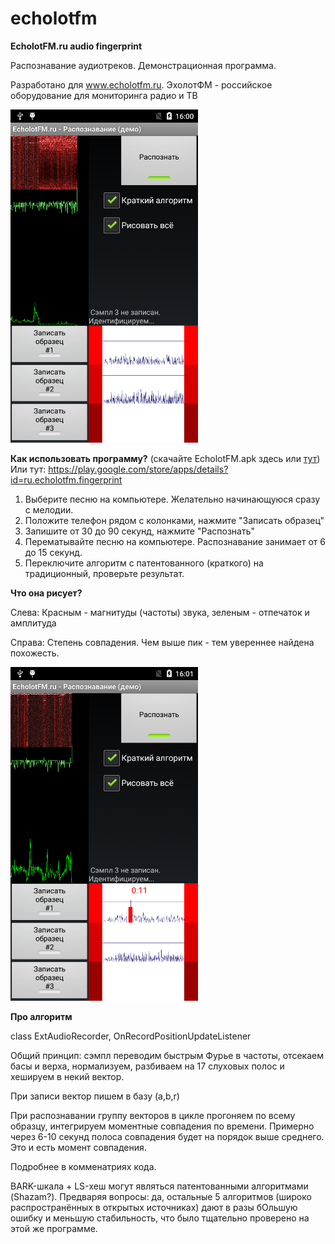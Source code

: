 # echolotfm

**EcholotFM.ru audio fingerprint**

Распознавание аудиотреков. Демонстрационная программа.

Разработано для www.echolotfm.ru.  ЭхолотФМ - российское оборудование для мониторинга радио и ТВ

<img width=300 src=device-2016-07-01-150014.png>

**Как использовать программу?** (скачайте EcholotFM.apk здесь или <a href=https://yadi.sk/d/zA8WYQGmsvyvZ>тут</a>) 
Или тут: https://play.google.com/store/apps/details?id=ru.echolotfm.fingerprint

1. Выберите песню на компьютере. Желательно начинающуюся сразу с мелодии.
2. Положите телефон рядом с колонками, нажмите "Записать образец"
3. Запишите от 30 до 90 секунд, нажмите "Распознать"
4. Перематывайте песню на компьютере. Распознавание занимает от 6 до 15 секунд.
5. Переключите алгоритм с патентованного (краткого) на традиционный, проверьте результат.

**Что она рисует?**

Слева: 
Красным - магнитуды (частоты) звука, зеленым - отпечаток и амплитуда

Справа:
Степень совпадения. Чем выше пик - тем увереннее найдена похожесть. 

<img width=300 src=device-2016-07-01-150135.png>


**Про алгоритм**

class ExtAudioRecorder, OnRecordPositionUpdateListener

Общий принцип: сэмпл переводим быстрым Фурье в частоты, отсекаем басы и верха, нормализуем, разбиваем на 17 слуховых полос и хешируем в некий вектор.

При записи вектор пишем в базу (a,b,r)

При распознавании группу векторов в цикле прогоняем по всему образцу, интегрируем моментные совпадения по времени. Примерно через 6-10 секунд полоса совпадения будет на порядок выше среднего. Это и есть момент совпадения.

Подробнее в комменатриях кода.

BARK-шкала + LS-хеш могут являться патентованными алгоритмами (Shazam?). Предваряя вопросы: да, остальные 5 алгоритмов (широко распространённых в открытых источниках) дают в разы бОльшую ошибку и меньшую стабильность, что было тщательно проверено на этой же программе. 